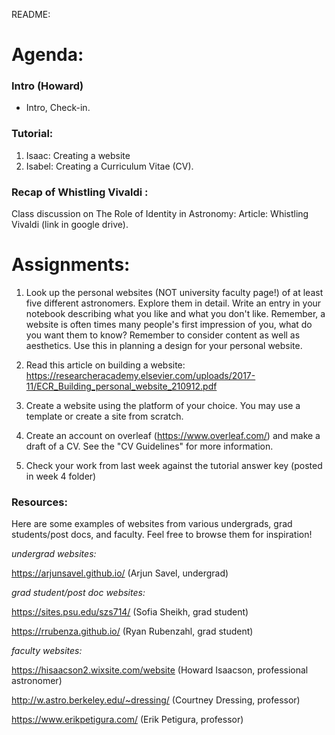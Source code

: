README:
# Agenda:

### Intro (Howard)
- Intro, Check-in. 

### Tutorial:
1. Isaac: Creating a website
2. Isabel: Creating a Curriculum Vitae (CV).

### Recap of Whistling Vivaldi :
Class discussion on The Role of Identity in Astronomy: Article: Whistling Vivaldi (link in google drive). 


# Assignments:
1. Look up the personal websites (NOT university faculty page!) of at least five different astronomers. Explore them in detail. Write an entry in your notebook describing what you like and what you don't like. Remember, a website is often times many people's first impression of you, what do you want them to know? Remember to consider content as well as aesthetics. Use this in planning a design for your personal website.

2. Read this article on building a website: https://researcheracademy.elsevier.com/uploads/2017-11/ECR_Building_personal_website_210912.pdf

3. Create a website using the platform of your choice. You may use a template or create a site from scratch.

4. Create an account on overleaf (https://www.overleaf.com/) and make a draft of a CV. See the "CV Guidelines" for more information.

5. Check your work from last week against the tutorial answer key (posted in week 4 folder)

### Resources:
Here are some examples of websites from various undergrads, grad students/post docs, and faculty. Feel free to browse them for inspiration!

*undergrad websites:*

https://arjunsavel.github.io/ (Arjun Savel, undergrad)
 
*grad student/post doc websites:*

https://sites.psu.edu/szs714/ (Sofia Sheikh, grad student)

https://rrubenza.github.io/ (Ryan Rubenzahl, grad student)


*faculty websites:*

https://hisaacson2.wixsite.com/website (Howard Isaacson, professional astronomer)

http://w.astro.berkeley.edu/~dressing/ (Courtney Dressing, professor)

https://www.erikpetigura.com/ (Erik Petigura, professor)
